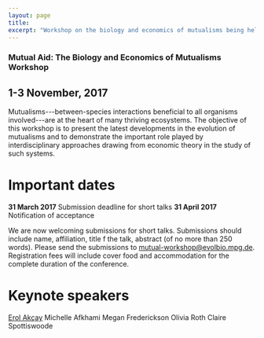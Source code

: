 ```yaml
---
layout: page
title:
excerpt: "Workshop on the biology and economics of mutualisms being held at the Max Planck Institute for Evolutionary Biology"
---
```


### Mutual Aid: The Biology and Economics of Mutualisms Workshop

## 1-3 November, 2017

Mutualisms---between-species interactions beneficial to all organisms involved---are at the heart of many thriving ecosystems.
The objective of this workshop is to present the latest developments in the evolution of mutualisms and to demonstrate the important role played by interdisciplinary approaches drawing from economic theory in the study of such systems.

# Important dates

**31 March 2017** Submission deadline for short talks
**31 April 2017** Notification of acceptance

We are now welcoming submissions for short talks.
Submissions should include name, affiliation, title f the talk, abstract (of no more than 250 words).
Please send the submissions to mutual-workshop@evolbio.mpg.de. 
Registration fees will include cover food and accommodation for the complete duration of the conference.

# Keynote speakers

[Erol Akçay](https://erolakcay.wordpress.com/)
Michelle Afkhami
Megan Frederickson
Olivia Roth
Claire Spottiswoode

